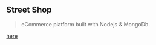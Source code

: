 ## Street Shop

> eCommerce platform built with Nodejs & MongoDb.

<a href="./readme-images/home-page.png">here</a>
